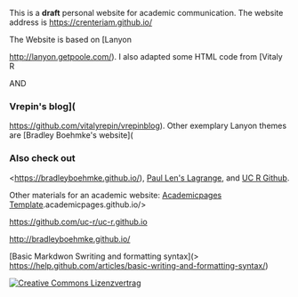 
This is a **draft** personal website for academic communication. The website address is https://crenteriam.github.io/

The Website is based on [Lanyon

http://lanyon.getpoole.com/). I also adapted some HTML code from [Vitaly R

AND 
### Vrepin's blog](
https://github.com/vitalyrepin/vrepinblog). Other exemplary Lanyon themes are [Bradley Boehmke's website](


### Also check out
<https://bradleyboehmke.github.io/), [Paul Len's Lagrange](https://lenpaul.github.io/Lagrange/menu/about.html), and [UC R Github](https://github.com/uc-r/uc-r.github.io).

Other materials for an academic website: [Academicpages Template](https://academicpages.github.io/).academicpages.github.io/>

https://github.com/uc-r/uc-r.github.io

http://bradleyboehmke.github.io/

<!--stackedit_data:
eyJoaXN0b3J5IjpbMTEwODI1NDU4Nyw4MzAxNzg2MjJdfQ==
-->

[Basic Markdwon Swriting and formatting syntax](>
https://help.github.com/articles/basic-writing-and-formatting-syntax/)

[![Creative Commons Lizenzvertrag](https://i.creativecommons.org/l/by-sa/4.0/88x31.png)](http://creativecommons.org/licenses/by-sa/4.0/) 
<!--stackedit_data:
eyJoaXN0b3J5IjpbMTcwMjY3MjEyXX0=
-->
